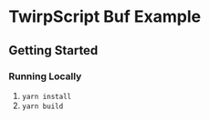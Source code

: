 # TwirpScript Buf Example

## Getting Started

### Running Locally

1. `yarn install`
2. `yarn build`
